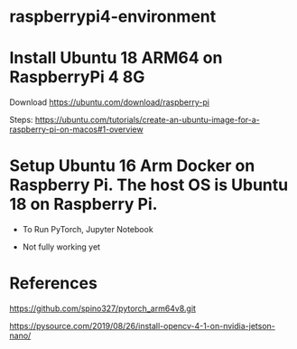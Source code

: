 # raspberrypi4-environment

# Install Ubuntu 18 ARM64 on RaspberryPi 4 8G

Download https://ubuntu.com/download/raspberry-pi

Steps: https://ubuntu.com/tutorials/create-an-ubuntu-image-for-a-raspberry-pi-on-macos#1-overview

# Setup Ubuntu 16 Arm Docker on Raspberry Pi. The host OS is Ubuntu 18 on Raspberry Pi.

- To Run PyTorch, Jupyter Notebook

- Not fully working yet

# References

https://github.com/spino327/pytorch_arm64v8.git

https://pysource.com/2019/08/26/install-opencv-4-1-on-nvidia-jetson-nano/


